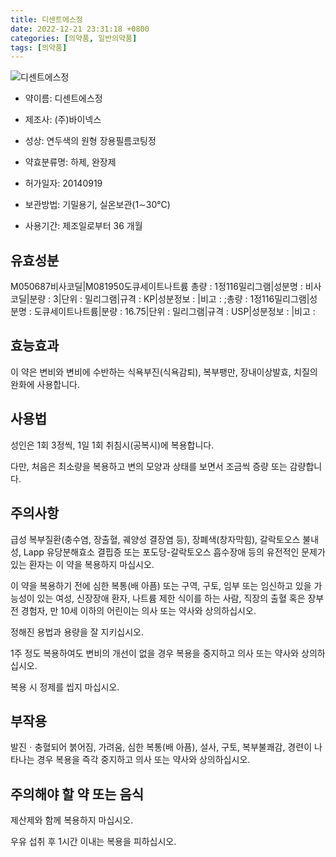 ```yaml
---
title: 디센트에스정
date: 2022-12-21 23:31:18 +0800
categories: [의약품, 일반의약품]
tags: [의약품]
---
```

![디센트에스정](https://nedrug.mfds.go.kr/pbp/cmn/itemImageDownload/147426928131000045)

- 약이름: 디센트에스정
- 제조사: (주)바이넥스
- 성상: 연두색의 원형 장용필름코팅정

- 약효분류명: 하제, 완장제
- 허가일자: 20140919
- 보관방법: 기밀용기, 실온보관(1∼30℃)
- 사용기간: 제조일로부터 36 개월
## 유효성분
M050687비사코딜|M081950도큐세이트나트륨
총량 : 1정116밀리그램|성분명 : 비사코딜|분량 : 3|단위 : 밀리그램|규격 : KP|성분정보 : |비고 : ;총량 : 1정116밀리그램|성분명 : 도큐세이트나트륨|분량 : 16.75|단위 : 밀리그램|규격 : USP|성분정보 : |비고 :
## 효능효과
이 약은 변비와 변비에 수반하는 식욕부진(식욕감퇴), 복부팽만, 장내이상발효, 치질의 완화에 사용합니다.

## 사용법
성인은 1회 3정씩, 1일 1회 취침시(공복시)에 복용합니다.

다만, 처음은 최소량을 복용하고 변의 모양과 상태를 보면서 조금씩 증량 또는 감량합니다.

## 주의사항
급성 복부질환(충수염, 장출혈, 궤양성 결장염 등), 장폐색(창자막힘), 갈락토오스 불내성, Lapp 유당분해효소 결핍증 또는 포도당-갈락토오스 흡수장애 등의 유전적인 문제가 있는 환자는 이 약을 복용하지 마십시오.

이 약을 복용하기 전에 심한 복통(배 아픔) 또는 구역, 구토, 임부 또는 임신하고 있을 가능성이 있는 여성, 신장장애 환자, 나트륨 제한 식이를 하는 사람, 직장의 출혈 혹은 장부전 경험자, 만 10세 이하의 어린이는 의사 또는 약사와 상의하십시오.

정해진 용법과 용량을 잘 지키십시오.

1주 정도 복용하여도 변비의 개선이 없을 경우 복용을 중지하고 의사 또는 약사와 상의하십시오.

복용 시 정제를 씹지 마십시오.

## 부작용
발진ㆍ충혈되어 붉어짐, 가려움, 심한 복통(배 아픔), 설사, 구토, 복부불쾌감, 경련이 나타나는 경우 복용을 즉각 중지하고 의사 또는 약사와 상의하십시오.

## 주의해야 할 약 또는 음식
제산제와 함께 복용하지 마십시오.

우유 섭취 후 1시간 이내는 복용을 피하십시오.

